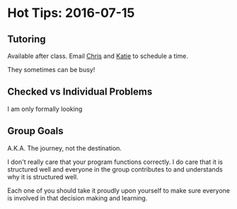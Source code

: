 # Hot Tips: 2016-07-15

## Tutoring

Available after class.
Email [Chris](mailto:chris@pdxcodeguild.com) and [Katie](mailto:katie@pdxcodeguild.com) to schedule a time.

They sometimes can be busy!

## Checked vs Individual Problems

I am only formally looking

## Group Goals

A.K.A. The journey, not the destination.

I don't really care that your program functions correctly.
I do care that it is structured well and everyone in the group contributes to and understands why it is structured well.

Each one of you should take it proudly upon yourself to make sure everyone is involved in that decision making and learning.
